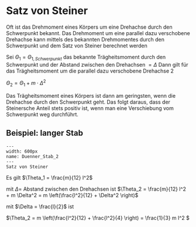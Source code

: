 # Satz von Steiner

Oft ist das Drehmoment eines Körpers um eine Drehachse durch den Schwerpunkt bekannt.
Das Drehmoment um eine parallel dazu verschobene Drehachse kann mittels des bekannten Drehmomentes durch den Schwerpunkt und dem Satz von Steiner berechnet werden

Sei $\Theta_1 = \Theta_{1, Schwerpunkt}$ das bekannte Trägheitsmoment durch den Schwerpunkt und der Abstand zwischen den Drehachsen $= \Delta$
Dann gilt für das Trägheitsmoment um die parallel dazu verschobene Drehachse 2

$\Theta_2 = \Theta_1 + m\cdot \Delta^2$

Das Trägheitsmoment eines Körpers ist dann am geringsten, wenn die Drehachse durch den Schwerpunkt geht. Das folgt daraus, dass der Steinersche Anteil stets positiv ist, wenn man eine Verschiebung vom Schwerpunkt weg durchführt.




## Beispiel: langer Stab

```{figure} Bilder/Duenner_Stab_2.svg
---
width: 600px
name: Duenner_Stab_2
---
Satz von Steiner
 ```

Es gilt $\Theta_1 = \frac{m}{12} l^2$

mit $\Delta=$ Abstand zwischen den Drehachsen ist $\Theta_2 = \frac{m}{12} l^2 + m \Delta^2 = m \left(\frac{l^2}{12} + \Delta^2 \right)$

mit $\Delta = \frac{l}{2}$ ist

$\Theta_2 =  m \left(\frac{l^2}{12} + \frac{l^2}{4} \right) = \frac{1}{3} m l^2 $

